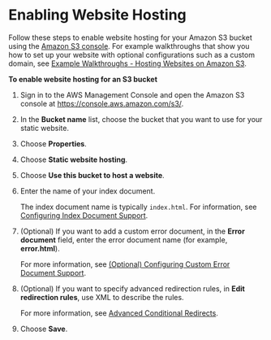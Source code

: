 # Enabling Website Hosting<a name="EnableWebsiteHosting"></a>

Follow these steps to enable website hosting for your Amazon S3 bucket using the [Amazon S3 console](https://console.aws.amazon.com/s3/home)\. For example walkthroughs that show you how to set up your website with optional configurations such as a custom domain, see [Example Walkthroughs \- Hosting Websites on Amazon S3](hosting-websites-on-s3-examples.md)\.

**To enable website hosting for an S3 bucket**

1. Sign in to the AWS Management Console and open the Amazon S3 console at [https://console\.aws\.amazon\.com/s3/](https://console.aws.amazon.com/s3/)\.

1. In the **Bucket name** list, choose the bucket that you want to use for your static website\.

1. Choose **Properties**\.

1. Choose **Static website hosting**\.

1. Choose **Use this bucket to host a website**\.

1. Enter the name of your index document\. 

   The index document name is typically `index.html`\. For information, see [Configuring Index Document Support](IndexDocumentSupport.md)\.

1. \(Optional\) If you want to add a custom error document, in the **Error document** field, enter the error document name \(for example, **error\.html**\)\. 

   For more information, see [\(Optional\) Configuring Custom Error Document Support](CustomErrorDocSupport.md)\.

1. \(Optional\) If you want to specify advanced redirection rules, in **Edit redirection rules**, use XML to describe the rules\.

   For more information, see [Advanced Conditional Redirects](how-to-page-redirect.md#advanced-conditional-redirects)\.

1. Choose **Save**\.